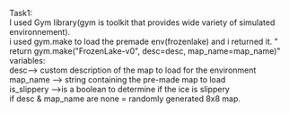 Task1:
<br>I used Gym library(gym is toolkit that provides wide variety of simulated environnement).
<br>i used gym.make to load the premade env(frozenlake) and i returned it. "    return gym.make("FrozenLake-v0", desc=desc, map_name=map_name)"
<br>variables:
<br>desc--> custom description of the map to load for the environment
<br>map_name --> string containing the pre-made map to load
<br>is_slippery -->is a boolean to determine if the ice is slippery
<br>if desc & map_name are none = randomly generated 8x8 map.
